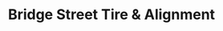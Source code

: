 ---
title: "Bridge Street Tire & Alignment"
url: /weymouth/bridge-street-tire-und-alignment/
shop: Reifen
---